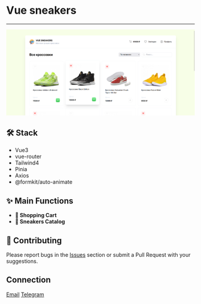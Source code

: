 # Vue sneakers

---

<img src='./public/demo.png' alt='demo'/>

## 🛠 Stack

- Vue3
- vue-router
- Tailwind4
- Pinia
- Axios
- @formkit/auto-animate

## ✨ Main Functions

- **🛒 Shopping Cart**
- **👟 Sneakers Catalog**

## 🤝 Contributing

Please report bugs in the [Issues](https://github.com/thisisal1ev/vue_sneakers/issues) section or submit a Pull Request with your suggestions.

## Connection

<a href='mailto:aaalievvv1@gmail.com'>Email</a>
<a href='https://t.me/thisisal1ev'>Telegram</a>
